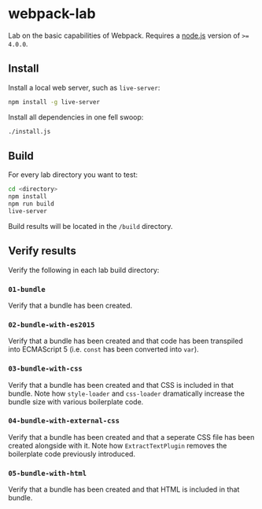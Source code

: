 # webpack-lab

Lab on the basic capabilities of Webpack. Requires a
[node.js](https://nodejs.org/en/) version of `>= 4.0.0`.

## Install

Install a local web server, such as `live-server`:

```sh
npm install -g live-server
```

Install all dependencies in one fell swoop:

```sh
./install.js
```

## Build

For every lab directory you want to test:

```sh
cd <directory>
npm install
npm run build
live-server
```

Build results will be located in the `/build` directory.

## Verify results

Verify the following in each lab build directory:

### `01-bundle`

Verify that a bundle has been created.

### `02-bundle-with-es2015`

Verify that a bundle has been created and that code has been transpiled into
ECMAScript 5 (i.e. `const` has been converted into `var`).

### `03-bundle-with-css`

Verify that a bundle has been created and that CSS is included in that bundle.
Note how `style-loader` and `css-loader` dramatically increase the bundle size
with various boilerplate code.

### `04-bundle-with-external-css`

Verify that a bundle has been created and that a seperate CSS file has been
created alongside with it. Note how `ExtractTextPlugin` removes the boilerplate
code previously introduced.

### `05-bundle-with-html`

Verify that a bundle has been created and that HTML is included in that bundle.

